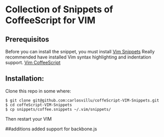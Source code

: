 # Collection of Snippets of CoffeeScript for VIM

## Prerequisitos

Before you can install the snippet, you must install [Vim Snippets](http://www.vim.org/scripts/script.php?script_id=2540)
Really recommended have installed Vim syntax highlighting and indentation support. [Vim CoffeeScript](http://github.com/kchmck/vim-coffee-script)

## Installation:

Clone this repo in some where:

    $ git clone git@github.com:carlosvillu/coffeScript-VIM-Snippets.git
    $ cd coffeScript-VIM-Snippets
    $ cp snippets/coffee.snippets ~/.vim/snippets/

Then restart your VIM


##additions
added support for backbone.js
